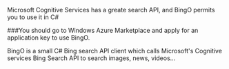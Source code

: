 Microsoft Cognitive Services has a greate search API, and BingO permits you to use it in C#

###You should go to Windows Azure Marketplace and apply for an application key to use BingO.

BingO is a small C# Bing search API client which calls Microsoft's Cognitive services Bing Search API to search images, news, videos... 
